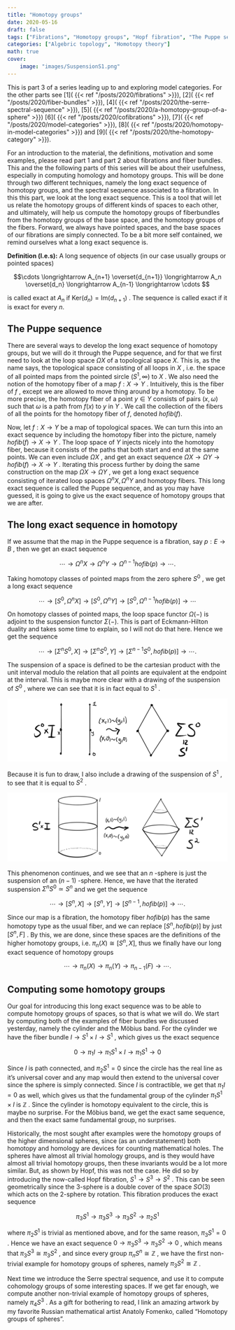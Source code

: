 ```yaml
---
title: "Homotopy groups"
date: 2020-05-16
draft: false
tags: ["Fibrations", "Homotopy groups", "Hopf fibration", "The Puppe sequence"]
categories: ["Algebric topology", "Homotopy theory"]
math: true
cover:
    image: "images/SuspensionS1.png"
---
```


This is part 3 of a series leading up to and exploring model categories. For the other parts see 
[1]( {{< ref "/posts/2020/fibrations" >}}),
[2]( {{< ref "/posts/2020/fiber-bundles" >}}),
[4]( {{< ref "/posts/2020/the-serre-spectral-sequence" >}}),
[5]( {{< ref "/posts/2020/a-homotopy-group-of-a-sphere" >}})
[6]( {{< ref "/posts/2020/cofibrations" >}}),
[7]( {{< ref "/posts/2020/model-categories" >}}),
[8]( {{< ref "/posts/2020/homotopy-in-model-categories" >}}) and
[9]( {{< ref "/posts/2020/the-homotopy-category" >}}).

For an introduction to the material, the definitions, motivation and some examples, please read part 1 and part 2 about fibrations and fiber bundles. This and the the following parts of this series will be about their usefulness, especially in computing homology and homotopy groups. This will be done through two different techniques, namely the long exact sequence of homotopy groups, and the spectral sequence associated to a fibration. In this this part, we look at the long exact sequence. This is a tool that will let us relate the homotopy groups of different kinds of spaces to each other, and ultimately, will help us compute the homotopy groups of fiberbundles from the homotopy groups of the base space, and the homotopy groups of the fibers. Forward, we always have pointed spaces, and the base spaces of our fibrations are simply connected. To be a bit more self contained, we remind ourselves what a long exact sequence is.

**Definition (l.e.s):** A long sequence of objects (in our case usually groups or pointed spaces) 

$$\cdots \longrightarrow A_{n+1} \overset{d_{n+1}} \longrightarrow A_n \overset{d_n} \longrightarrow A_{n-1} \longrightarrow \cdots $$

is called exact at $A_n$ if $\text{Ker}(d_n)=\text{Im}(d_{n+1})$ . The sequence is called exact if it is exact for every $n.$

## The Puppe sequence

There are several ways to develop the long exact sequence of homotopy groups, but we will do it through the Puppe sequence, and for that we first need to look at the loop space $\Omega X$ of a topological space $X$. This is, as the name says, the topological space consisting of all loops in $X$ , i.e. the space of all pointed maps from the pointed sircle $(S^1, \infty)$ to $X$ . We also need the notion of the homotopy fiber of a map $f: X\rightarrow Y$ . Intuitively, this is the fiber of $f$ , except we are allowed to move thing around by a homotopy. To be more precise, the homotopy fiber of a point $y\in Y$ consists of pairs $(x,\omega)$ such that $\omega$ is a path from $f(x)$ to $y$ in $Y$ . We call the collection of the fibers of all the points for the homotopy fiber of $f$, denoted $hofib(f)$.

Now, let $f:X\longrightarrow Y$ be a map of topological spaces. We can turn this into an exact sequence by including the homotopy fiber into the picture, namely $hofib(f)\rightarrow X\rightarrow Y$ . The loop space of $Y$ injects nicely into the homotopy fiber, because it consists of the paths that both start and end at the same points. We can even include $\Omega X$ , and get an exact sequence $\Omega X \rightarrow \Omega Y \rightarrow hofib(f)\rightarrow X\rightarrow Y$ . Iterating this process further by doing the same construction on the map $\Omega X \rightarrow \Omega Y$ , we get a long exact sequence consisting of iterated loop spaces $\Omega^n X, \Omega^n Y$ and homotopy fibers. This long exact sequence is called the Puppe sequence, and as you may have guessed, it is going to give us the exact sequence of homotopy groups that we are after.

## The long exact sequence in homotopy

If we assume that the map in the Puppe sequence is a fibration, say $p: E\rightarrow B$ , then we get an exact sequence

$$\cdots \rightarrow \Omega^n X \rightarrow \Omega^n Y \rightarrow \Omega^{n-1} hofib(p) \rightarrow \cdots .$$

Taking homotopy classes of pointed maps from the zero sphere $S^0$ , we get a long exact sequence

$$\cdots \rightarrow [S^0, \Omega^n X] \rightarrow [S^0, \Omega^n Y] \rightarrow [S^0, \Omega^{n-1} hofib(p)] \rightarrow \cdots$$

On homotopy classes of pointed maps, the loop space functor $\Omega (-)$ is adjoint to the suspension functor $\Sigma (-)$. This is part of Eckmann-Hilton duality and takes some time to explain, so I will not do that here. Hence we get the sequence

$$\cdots \rightarrow [\Sigma^n S^0, X] \rightarrow [\Sigma^n S^0, Y] \rightarrow [\Sigma^{n-1} S^0, hofib(p)] \rightarrow \cdots .$$

The suspension of a space is defined to be the cartesian product with the unit interval modulo the relation that all points are equivalent at the endpoint at the interval. This is maybe more clear with a drawing of the suspension of $S^0$ , where we can see that it is in fact equal to $S^1$ .

![Error loading image](images/SuspensionS0.png)

Because it is fun to draw, I also include a drawing of the suspension of $S^1$ , to see that it is equal to $S^2$ .

![Error loading image](images/SuspensionS1.png)

This phenomenon continues, and we see that an $n$ -sphere is just the suspension of an $(n-1)$ -sphere. Hence, we have that the iterated suspension $\Sigma^n S^0 \simeq S^n$ and we get the sequence

$$\cdots \rightarrow [S^n, X] \rightarrow [S^n, Y] \rightarrow [S^{n-1}, hofib(p)] \rightarrow \cdots .$$

Since our map is a fibration, the homotopy fiber $hofib(p)$ has the same homotopy type as the usual fiber, and we can replace $[S^n, hofib(p)]$ by just $[S^n, F]$ . By this, we are done, since these spaces are the definitions of the higher homotopy groups, i.e. $\pi_n(X)\cong [S^n, X]$, thus we finally have our long exact sequence of homotopy groups

$$\cdots \rightarrow \pi_n(X) \rightarrow \pi_n(Y) \rightarrow \pi_{n-1}(F) \rightarrow \cdots .$$

## Computing some homotopy groups

Our goal for introducing this long exact sequence was to be able to compute homotopy groups of spaces, so that is what we will do. We start by computing both of the examples of fiber bundles we discussed yesterday, namely the cylinder and the Möbius band. For the cylinder we have the fiber bundle $I \rightarrow S^1\times I \rightarrow S^1$ , which gives us the exact sequence

$$0 \rightarrow \pi_1 I \rightarrow \pi_1 S^1\times I \rightarrow \pi_1 S^1 \rightarrow 0$$

Since $I$ is path connected, and $\pi_2 S^1 =0$ since the circle has the real line as it’s universal cover and any map would then extend to the universal cover since the sphere is simply connected. Since $I$ is contractible, we get that $\pi_1 I =0$ as well, which gives us that the fundamental group of the cylinder $\pi_1 S^1\times I$ is $\mathbb{Z}$ . Since the cylinder is homotopy equivalent to the circle, this is maybe no surprise. For the Möbius band, we get the exact same sequence, and then the exact same fundamental group, no surprises.

Historically, the most sought after examples were the homotopy groups of the higher dimensional spheres, since (as an understatement) both homotopy and homology are devices for counting mathematical holes. The spheres have almost all trivial homology groups, and is they would have almost all trivial homotopy groups, then these invariants would be a lot more similar. But, as shown by Hopf, this was not the case. He did so by introducing the now-called Hopf fibration, $S^1 \rightarrow S^3 \rightarrow S^2$ . This can be seen geometrically since the 3-sphere is a double cover of the space $SO(3)$ which acts on the 2-sphere by rotation. This fibration produces the exact sequence

$$\pi_3 S^1 \rightarrow \pi_3 S^3 \rightarrow \pi_3 S^2 \rightarrow \pi_2 S^1$$

where $\pi_2 S^1$ is trivial as mentioned above, and for the same reason, $\pi_3 S^1 =0$ . Hence we have an exact sequence $0 \rightarrow \pi_3 S^3 \rightarrow \pi_3 S^2 \rightarrow 0$ , which means that $\pi_3 S^3 \cong \pi_3 S^2$ , and since every group $\pi_n S^n \cong \mathbb{Z}$ , we have the first non-trivial example for homotopy groups of spheres, namely $\pi_3 S^2 \cong \mathbb{Z}$ .

Next time we introduce the Serre spectral sequence, and use it to compute cohomology groups of some interesting spaces. If we get far enough, we compute another non-trivial example of homotopy groups of spheres, namely $\pi_4 S^3$ . As a gift for bothering to read, I link an amazing artwork by my favorite Russian mathematical artist Anatoly Fomenko, called “Homotopy groups of spheres”.